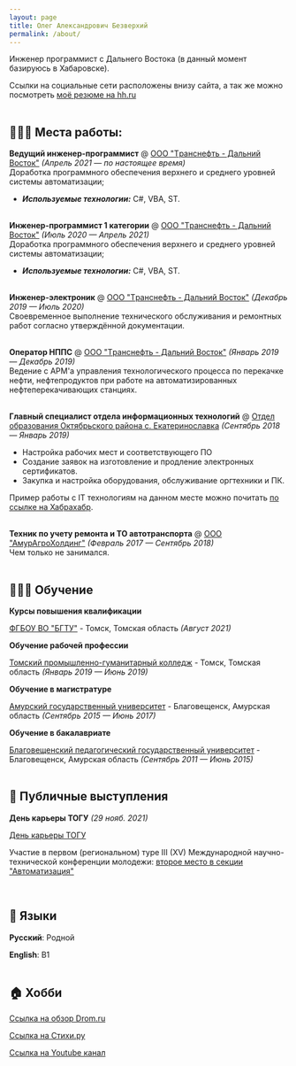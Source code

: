 ```yaml
---
layout: page
title: Олег Александрович Безверхий
permalink: /about/
---
```


Инженер программист с Дальнего Востока (в данный момент базируюсь в Хабаровске).

Ссылки на социальные сети расположены внизу сайта, а так же можно посмотреть [моё резюме на hh.ru](https://blagoveschensk.hh.ru/resume/6f7c6465ff083752ec0039ed1f5939454e6241)
<br><br>

## 👩🏼‍💻 Места работы:

**Ведущий инженер-программист** @ [ООО "Tранснефть - Дальний Восток"](https://fareast.transneft.ru) _(Апрель 2021 — по настоящее время)_ <br>
Доработка программного обеспечения верхнего и среднего уровней системы автоматизации;
  - **_Используемые технологии:_** C#, VBA, ST.
<br><br>

**Инженер-программист 1 категории** @ [ООО "Tранснефть - Дальний Восток"](https://fareast.transneft.ru) _(Июль 2020 — Апрель 2021)_ <br>
Доработка программного обеспечения верхнего и среднего уровней системы автоматизации;
  - **_Используемые технологии:_** C#, VBA, ST.
<br><br>

**Инженер-электроник** @ [ООО "Tранснефть - Дальний Восток"](https://fareast.transneft.ru) _(Декабрь 2019 — Июль 2020)_ <br>
Своевременное выполнение технического обслуживания и ремонтных работ согласно утверждённой документации.
<br><br>

**Оператор НППС** @ [ООО "Tранснефть - Дальний Восток"](https://fareast.transneft.ru) _(Январь 2019 — Декабрь 2019)_ <br>
Ведение с АРМ'а управления технологического процесса по перекачке нефти, нефтепродуктов при работе на автоматизированных нефтеперекачивающих станциях.
<br><br>

**Главный специалист отдела информационных технологий** @ [Отдел образования Октябрьского района с. Екатеринославка](http://okt-roo.my1.ru) _(Сентябрь 2018 — Январь 2019)_<br>
- Настройка рабочих мест и соответствующего ПО
- Создание заявок на изготовление и продление электронных сертификатов.
- Закупка и настройка оборудования, обслуживание оргтехники и ПК.

Пример работы с IT технологиям на данном месте можно почитать [по ссылке на Хабрахабр](https://habr.com/ru/post/561822/).
<br><br>

**Техник по учету ремонта и ТО автотранспорта** @ [ООО "АмурАгроХолдинг"](http://www.vegalon.ru) _(Февраль 2017 — Сентябрь 2018)_<br>
Чем только не занимался.
<br><br>

## 👩🏼‍🎓 Обучение

**Курсы повышения квалификации**<br>

[ФГБОУ ВО "БГТУ"](https://www.tu-bryansk.ru/) - Томск, Томская область _(Август 2021)_ 

**Обучение рабочей профессии**<br>

[Томский промышленно-гуманитарный колледж](http://tgpgk.tomsk.ru/) - Томск, Томская область _(Январь 2019 — Июнь 2019)_ 


**Обучение в магистратуре**<br>

[Амурский государственный университет](https://amursu.ru/) - Благовещенск, Амурская область _(Сентябрь 2015 — Июнь 2017)_ 

**Обучение в бакалавриате**<br>

[Благовещенский педагогический государственный университет](https://bgpu.ru/) - Благовещенск, Амурская область _(Сентябрь 2011 — Июнь 2015)_ 
<br><br>

## 🎤 Публичные выступления
    
**День карьеры ТОГУ** _(29 нояб. 2021)_<br>

[День карьеры ТОГУ](https://youtu.be/8BFlrrvk6Po)<br>

Участие в первом (региональном) туре III (XV) Международной научно-технической конференции молодежи: [второе место в секции "Автоматизация"](https://fareast.transneft.ru/press/news/?id=70903)

<br>

## 💬 Языки

**Русский**: Родной

**English**: B1 
<br><br>

## 🏠 Хобби

[Ссылка на обзор Drom.ru](https://www.drom.ru/reviews/toyota/passo/910074/)

[Ссылка на Стихи.ру](https://stihi.ru/avtor/olegbezverhii)

[Ссылка на Youtube канал](https://www.youtube.com/user/TheOlegye/videos)